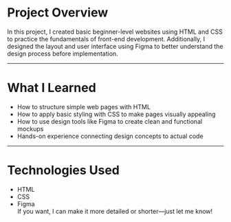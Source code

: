 # Project Overview

In this project, I created basic beginner-level websites using HTML and CSS to practice the fundamentals of front-end development. Additionally, I designed the layout and user interface using Figma to better understand the design process before implementation.

---

# What I Learned

- How to structure simple web pages with HTML  
- How to apply basic styling with CSS to make pages visually appealing  
- How to use design tools like Figma to create clean and functional mockups  
- Hands-on experience connecting design concepts to actual code  

---

# Technologies Used

- HTML  
- CSS  
- Figma  
If you want, I can make it more detailed or shorter—just let me know!
